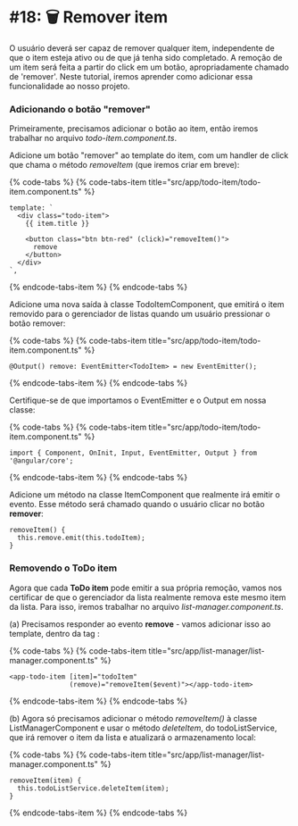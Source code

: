 # \#18: 🗑 Remover item

O usuário deverá ser capaz de remover qualquer item, independente de que o item esteja ativo ou de que já tenha sido completado.
A remoção de um item será feita a partir do click em um botão, apropriadamente chamado de 'remover'. 
Neste tutorial, iremos aprender como adicionar essa funcionalidade ao nosso projeto.

### Adicionando o botão "remover"
Primeiramente, precisamos adicionar o botão ao item, então iremos trabalhar no arquivo *todo-item.component.ts*.

Adicione um botão "remover" ao template do item, com um handler de click que chama o método *removeItem* (que iremos criar em breve):

{% code-tabs %} {% code-tabs-item title="src/app/todo-item/todo-item.component.ts" %}

```
template: `
  <div class="todo-item">
    {{ item.title }}

    <button class="btn btn-red" (click)="removeItem()">
      remove
    </button>
  </div>
`,
```
{% endcode-tabs-item %} {% endcode-tabs %}


Adicione uma nova saída à classe TodoItemComponent, que emitirá o item removido para o gerenciador de listas quando um usuário pressionar o botão remover: 

{% code-tabs %} {% code-tabs-item title="src/app/todo-item/todo-item.component.ts" %}
```
@Output() remove: EventEmitter<TodoItem> = new EventEmitter();
```
{% endcode-tabs-item %} {% endcode-tabs %}


Certifique-se de que importamos o EventEmitter e o Output em nossa classe:

{% code-tabs %} {% code-tabs-item title="src/app/todo-item/todo-item.component.ts" %}
```
import { Component, OnInit, Input, EventEmitter, Output } from '@angular/core';
```
{% endcode-tabs-item %} {% endcode-tabs %}


Adicione um método na classe ItemComponent que realmente irá emitir o evento. Esse método será chamado quando o usuário clicar no botão **remover**:

```
removeItem() {
  this.remove.emit(this.todoItem);
}
```

### Removendo o ToDo item

Agora que cada **ToDo item** pode emitir a sua própria remoção, vamos nos certificar de que o gerenciador da lista realmente remova este mesmo item da lista. Para isso, iremos trabalhar no arquivo *list-manager.component.ts*.

(a) Precisamos responder ao evento **remove** - vamos adicionar isso ao template, dentro da tag <todo-item>:

{% code-tabs %} {% code-tabs-item title="src/app/list-manager/list-manager.component.ts" %}
```
<app-todo-item [item]="todoItem"
               (remove)="removeItem($event)"></app-todo-item>
```
{% endcode-tabs-item %} {% endcode-tabs %}


(b) Agora só precisamos adicionar o método *removeItem()* à classe ListManagerComponent e usar o método *deleteItem*, do todoListService, que irá remover o item da lista e atualizará o armazenamento local:

{% code-tabs %} {% code-tabs-item title="src/app/list-manager/list-manager.component.ts" %}
```
removeItem(item) {
  this.todoListService.deleteItem(item);
}
```
{% endcode-tabs-item %} {% endcode-tabs %}

